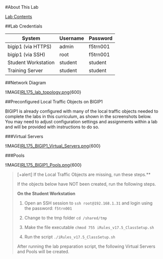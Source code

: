 #About This Lab

[Lab Contents](#lab-contents)

##Lab Credentials


| System              | Username | Password |
| ------------------- | -------- | -------- |
| bigip1 (via HTTPS)  | admin   | f5trn001 |
| bigip1 (via SSH)    | root    | f5trn001 |
| Student Workstation | student | student  |
| Training Server     | student | student  |

##Network Diagram

<!-- Local copy of Lab Topo diagram !IMAGE[IRL175_lab_topology.png](instructions296326/IRL175_lab_topology.png)-->

!IMAGE[IRL175_lab_topology.png](https://github.com/learnf5/IRL175/blob/main/image/IRL175_lab_topology.png?raw=true "iRules Lab Topology"){600}

##Preconfigured Local Traffic Objects on BIGIP1

BIGIP1 is already configured with many of the local traffic objects needed to complete the labs in this curriculum, as shown in the screenshots below. You may need to adjust configuration settings and assignments within a lab and will be provided with instructions to do so.

###Virtual Servers

<!--!IMAGE[IRL175_BIGIP1_Virtual_Servers.png](instructions296326/IRL175_BIGIP1_Virtual_Servers.png)-->
!IMAGE[IRL175_BIGIP1_Virtual_Servers.png](https://github.com/learnf5/IRL175/blob/main/image/IRL175_BIGIP1_Virtual_Servers.png?raw=true "iRules List of Virtual Servers pre-configured"){600}

###Pools

<!--!IMAGE[IRL175_BIGIP1_Pools.png](instructions296326/IRL175_BIGIP1_Pools.png)-->
!IMAGE[IRL175_BIGIP1_Pools.png](https://github.com/learnf5/IRL175/blob/main/image/IRL175_BIGIP1_Pools.png?raw=true "iRules List of Pools pre-configured"){600}

> [+alert] If the Local Traffic Objects are missing, run these steps.**
>
> If the objects below have NOT been created, run the following steps.
>
> **On the Student Workstation**
>
> 1. Open an SSH session to `ssh root@192.168.1.31` and login using the password: `f5trn001`
>
> 1. Change to the tmp folder `cd /shared/tmp`
>
> 1. Make the file executable `chmod 755 iRules_v17.5_ClassSetup.sh`
>
> 1. Run the script `./iRules_v17.5_ClassSetup.sh`
>
> After running the lab preparation script, the following Virtual Servers and Pools will be created.

